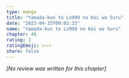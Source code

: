 ```yaml
---
type: manga
title: "Yamada-kun to Lv999 no Koi wo Suru"
date: "2023-04-15T09:02:33"
name: "Yamada-kun to Lv999 no Koi wo Suru"
chapter: 46
rating: 3
ratingEmoji: ⭐️⭐️⭐️
share: false
---
```


*[No review was written for this chapter]*
